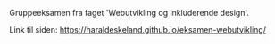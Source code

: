 Gruppeeksamen fra faget 'Webutvikling og inkluderende design'.

Link til siden: https://haraldeskeland.github.io/eksamen-webutvikling/

